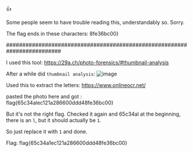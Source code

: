 👍 

Some people seem to have trouble reading this, understandably so. Sorry. 

The flag ends in these characters: 8fe36bc00} 

#########################################################################

I used this tool: https://29a.ch/photo-forensics/#thumbnail-analysis

After a while did `thumbnail analysis`:
![image](https://user-images.githubusercontent.com/59511698/111086184-79dfed00-8523-11eb-837e-72f4eb09260b.png)

Used this to extract the letters: https://www.onlineocr.net/

pasted the photo here and got : flag{65c34alec121a286600ddd48fe36bc00} 

But it's not the right flag. Checked it again and 65c34al at the beginning, there is an `l`, but it should actually be `1`.

So just replace it with `1` and done.

Flag: flag{65c34a1ec121a286600ddd48fe36bc00}
